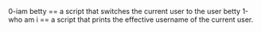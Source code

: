 0-iam betty == a script that switches the current user to the user betty
1-who am i == a script that prints the effective username of the current user.

